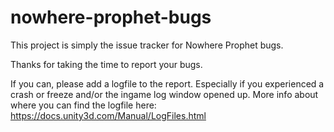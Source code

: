 # nowhere-prophet-bugs
This project is simply the issue tracker for Nowhere Prophet bugs.

Thanks for taking the time to report your bugs. 

If you can, please add a logfile to the report. Especially if you experienced a crash or freeze and/or the ingame log window opened up.
More info about where you can find the logfile here: https://docs.unity3d.com/Manual/LogFiles.html
